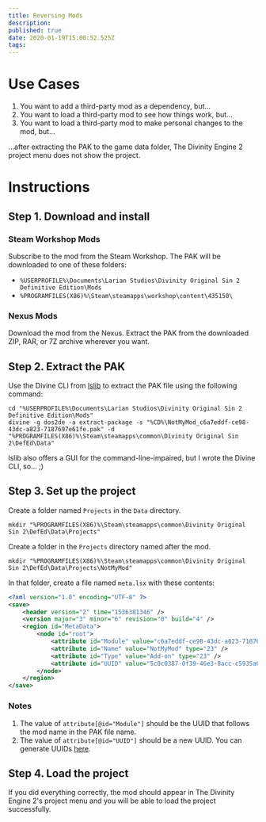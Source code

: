 ```yaml
---
title: Reversing Mods
description: 
published: true
date: 2020-01-19T15:00:52.525Z
tags: 
---
```


# Use Cases

1. You want to add a third-party mod as a dependency, but...
2. You want to load a third-party mod to see how things work, but...
3. You want to load a third-party mod to make personal changes to the mod, but...

...after extracting the PAK to the game data folder, The Divinity Engine 2 project menu does not show the project.

# Instructions

## Step 1. Download and install

### Steam Workshop Mods

Subscribe to the mod from the Steam Workshop. The PAK will be downloaded to one of these folders:

- `%USERPROFILE%\Documents\Larian Studios\Divinity Original Sin 2 Definitive Edition\Mods`
- `%PROGRAMFILES(X86)%\Steam\steamapps\workshop\content\435150\`

### Nexus Mods

Download the mod from the Nexus. Extract the PAK from the downloaded ZIP, RAR, or 7Z archive wherever you want.

## Step 2. Extract the PAK

Use the Divine CLI from [lslib](https://github.com/Norbyte/lslib/releases) to extract the PAK file using the following command:

```
cd "%USERPROFILE%\Documents\Larian Studios\Divinity Original Sin 2 Definitive Edition\Mods"
divine -g dos2de -a extract-package -s "%CD%\NotMyMod_c6a7eddf-ce98-43dc-a823-7187697e61fe.pak" -d "%PROGRAMFILES(X86)%\Steam\steamapps\common\Divinity Original Sin 2\DefEd\Data"
```

lslib also offers a GUI for the command-line-impaired, but I wrote the Divine CLI, so... ;)

## Step 3. Set up the project

Create a folder named `Projects` in the `Data` directory.

```
mkdir "%PROGRAMFILES(X86)%\Steam\steamapps\common\Divinity Original Sin 2\DefEd\Data\Projects"
```

Create a folder in the `Projects` directory named after the mod.

```
mkdir "%PROGRAMFILES(X86)%\Steam\steamapps\common\Divinity Original Sin 2\DefEd\Data\Projects\NotMyMod"
```

In that folder, create a file named `meta.lsx` with these contents:

```xml
<?xml version="1.0" encoding="UTF-8" ?>
<save>
    <header version="2" time="1536381346" />
    <version major="3" minor="6" revision="0" build="4" />
    <region id="MetaData">
        <node id="root">
            <attribute id="Module" value="c6a7eddf-ce98-43dc-a823-7187697e61fe" type="23" />
            <attribute id="Name" value="NotMyMod" type="23" />
            <attribute id="Type" value="Add-on" type="23" />
            <attribute id="UUID" value="5c0c0387-0f39-46e3-8acc-c5935a6d6ea3" type="23" />
        </node>
    </region>
</save>
```

### Notes

1. The value of `attribute[@id="Module"]` should be the UUID that follows the mod name in the PAK file name.
2. The value of `attribute[@id="UUID"]` should be a new UUID. You can generate UUIDs [here](https://www.uuidgenerator.net/).

## Step 4. Load the project

If you did everything correctly, the mod should appear in The Divinity Engine 2's project menu and you will be able to load the project successfully.